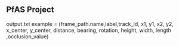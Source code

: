 ## PfAS Project
output.txt example = (frame_path.name,label,track_id, x1, y1, x2, y2, x_center, y_center, distance,
                            bearing, rotation, height, width, length ,occlusion_value)


